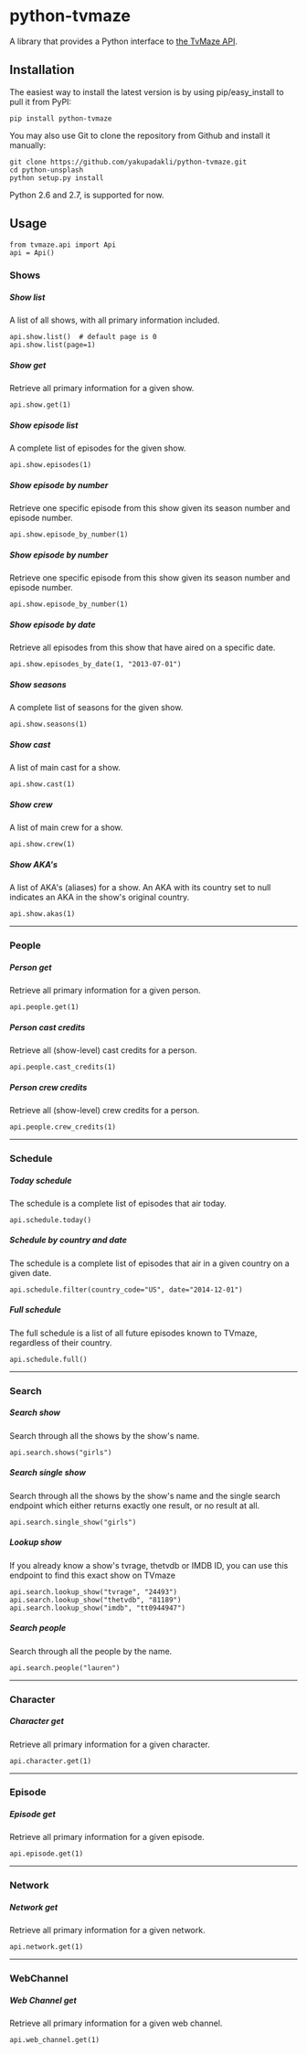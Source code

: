 # python-tvmaze

A library that provides a Python interface to [the TvMaze API](http://www.tvmaze.com/api).

## Installation

The easiest way to install the latest version
is by using pip/easy_install to pull it from PyPI:

    pip install python-tvmaze

You may also use Git to clone the repository from
Github and install it manually:

    git clone https://github.com/yakupadakli/python-tvmaze.git
    cd python-unsplash
    python setup.py install

Python 2.6 and 2.7, is supported for now.

## Usage

    from tvmaze.api import Api
    api = Api()

### Shows

##### Show list

A list of all shows, with all primary information included. 

    api.show.list()  # default page is 0
    api.show.list(page=1)

##### Show get

Retrieve all primary information for a given show.

    api.show.get(1)

##### Show episode list

A complete list of episodes for the given show.

    api.show.episodes(1)

##### Show episode by number

Retrieve one specific episode from this show given its season number and episode number.

    api.show.episode_by_number(1)

##### Show episode by number

Retrieve one specific episode from this show given its season number and episode number.

    api.show.episode_by_number(1)

##### Show episode by date

Retrieve all episodes from this show that have aired on a specific date.

    api.show.episodes_by_date(1, "2013-07-01")

##### Show seasons

A complete list of seasons for the given show.

    api.show.seasons(1)

##### Show cast

A list of main cast for a show.

    api.show.cast(1)

##### Show crew

A list of main crew for a show.

    api.show.crew(1)

##### Show AKA's

A list of AKA's (aliases) for a show. 
An AKA with its country set to null indicates an AKA in the show's original country.

    api.show.akas(1)


---


### People

##### Person get

Retrieve all primary information for a given person.

    api.people.get(1)

##### Person cast credits

Retrieve all (show-level) cast credits for a person.

    api.people.cast_credits(1)

##### Person crew credits

Retrieve all (show-level) crew credits for a person.

    api.people.crew_credits(1)


---


### Schedule

##### Today schedule

The schedule is a complete list of episodes that air today.

    api.schedule.today()

##### Schedule by country and date

The schedule is a complete list of episodes that air in a given country on a given date.

    api.schedule.filter(country_code="US", date="2014-12-01")

##### Full schedule

The full schedule is a list of all future episodes known to TVmaze, regardless of their country.

    api.schedule.full()


---


### Search

##### Search show

Search through all the shows by the show's name.

    api.search.shows("girls")

##### Search single show

Search through all the shows by the show's name and the 
single search endpoint which either returns exactly one result, or no result at all.

    api.search.single_show("girls")

##### Lookup show

If you already know a show's tvrage, thetvdb or IMDB ID, 
you can use this endpoint to find this exact show on TVmaze

    api.search.lookup_show("tvrage", "24493")
    api.search.lookup_show("thetvdb", "81189")
    api.search.lookup_show("imdb", "tt0944947")

##### Search people

Search through all the people by the name.

    api.search.people("lauren")


---


### Character

##### Character get

Retrieve all primary information for a given character.

    api.character.get(1)


---


### Episode

##### Episode get

Retrieve all primary information for a given episode.

    api.episode.get(1)


---


### Network

##### Network get

Retrieve all primary information for a given network.

    api.network.get(1)


---


### WebChannel

##### Web Channel get

Retrieve all primary information for a given web channel.

    api.web_channel.get(1)
